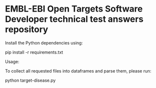 # EMBL-EBI Open Targets Software Developer technical test answers repository

<!DOCTYPE >
<html>
 <head> 
  <meta charset="utf-8">  
  <title> Installation </title> 
</head>
 

Install the Python dependencies using:

pip install -r requirements.txt

 
Usage:
 
To collect all requested files into dataframes and parse them, please run:

python target-disease.py

 
</html>
